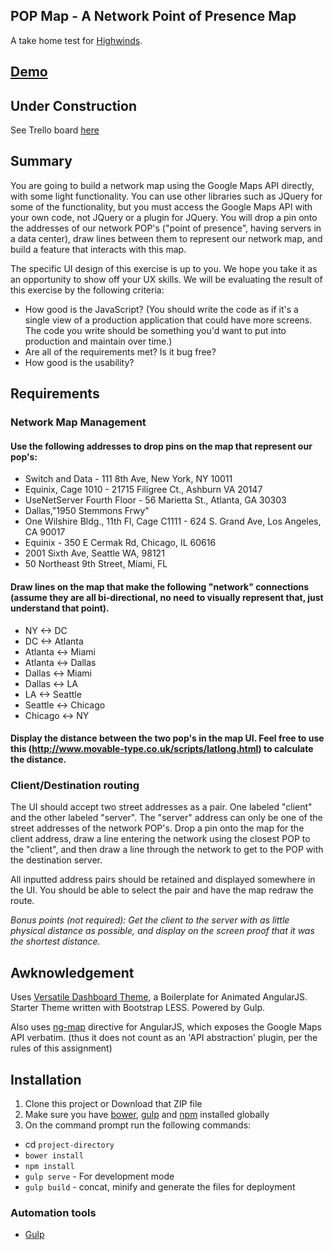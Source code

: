 ## POP Map - A Network Point of Presence Map

A take home test for [Highwinds](http://www.highwinds.com/).

## [Demo](http://popmap.jblossom.webfactional.com/)

## Under Construction

See Trello board [here](https://trello.com/b/XmWf4di8/popmap)


## Summary

You are going to build a network map using the Google Maps API directly, with some light functionality. You can use other libraries such as JQuery for some of the functionality, but you must access the Google Maps API with your own code, not JQuery or a plugin for JQuery. You will drop a pin onto the addresses of our network POP's ("point of presence", having servers in a data center), draw lines between them to represent our network map, and build a feature that interacts with this map.

The specific UI design of this exercise is up to you. We hope you take it as an opportunity to show off your UX skills. We will be evaluating the result of this exercise by the following criteria:

* How good is the JavaScript? (You should write the code as if it's a single view of a production application that could have more screens. The code you write should be something you'd want to put into production and maintain over time.)
* Are all of the requirements met? Is it bug free?
* How good is the usability?

## Requirements

### Network Map Management

#### Use the following addresses to drop pins on the map that represent our pop's:

* Switch and Data - 111 8th Ave, New York, NY 10011
* Equinix, Cage 1010 - 21715 Filigree Ct., Ashburn VA 20147
* UseNetServer Fourth Floor - 56 Marietta St., Atlanta, GA 30303
* Dallas,"1950 Stemmons Frwy"
* One Wilshire Bldg., 11th Fl, Cage C1111 - 624 S. Grand Ave, Los Angeles, CA 90017
* Equinix - 350 E Cermak Rd, Chicago, IL 60616
* 2001 Sixth Ave, Seattle WA, 98121
* 50 Northeast 9th Street, Miami, FL

#### Draw lines on the map that make the following "network" connections (assume they are all bi-directional, no need to visually represent that, just understand that point).

* NY <-> DC
* DC <-> Atlanta
* Atlanta <-> Miami
* Atlanta <-> Dallas
* Dallas <-> Miami
* Dallas <-> LA
* LA <-> Seattle
* Seattle <-> Chicago
* Chicago <-> NY

#### Display the distance between the two pop's in the map UI. Feel free to use this (http://www.movable-type.co.uk/scripts/latlong.html) to calculate the distance.

### Client/Destination routing

The UI should accept two street addresses as a pair. One labeled "client" and the other labeled "server". The "server" address can only be one of the street addresses of the network POP's. Drop a pin onto the map for the client address, draw a line entering the network using the closest POP to the "client", and then draw a line through the network to get to the POP with the destination server.

All inputted address pairs should be retained and displayed somewhere in the UI. You should be able to select the pair and have the map redraw the route.

_Bonus points (not required): Get the client to the server with as little physical distance as possible, and display on the screen proof that it was the shortest distance._

## Awknowledgement

Uses [Versatile Dashboard Theme](https://github.com/start-angular/versatile-dashboard-theme), a Boilerplate for Animated AngularJS. Starter Theme written with Bootstrap LESS. Powered by Gulp.

Also uses [ng-map](http://ngmap.github.io/) directive for AngularJS, which exposes the Google Maps API verbatim. (thus it does not count as an 'API abstraction' plugin, per the rules of this assignment)

## Installation
1. Clone this project or Download that ZIP file
2. Make sure you have [bower](http://bower.io/), [gulp](https://www.npmjs.com/package/gulp) and  [npm](https://www.npmjs.org/) installed globally
3. On the command prompt run the following commands:
* cd `project-directory`
* `bower install`
* `npm install`
* `gulp serve` - For development mode
* `gulp build` - concat, minify and generate the files for deployment

### Automation tools

- [Gulp](http://gulpjs.com/)

